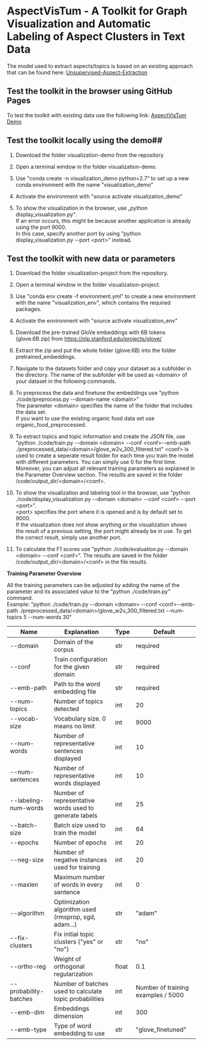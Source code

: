 # AspectVisTum - A Toolkit for Graph Visualization and Automatic Labeling of Aspect Clusters in Text Data

The model used to extract aspects/topics is based on an existing approach that can be found here: [Unsupervised-Aspect-Extraction](https://github.com/BrambleXu/Unsupervised-Attention-Aspect-Extraction)

## Test the toolkit in the browser using GitHub Pages
To test the toolkit with existing data use the following link: [AspectVisTum Demo](https://martinkirchhoff.github.io/AspectVisTum/)

## Test the toolkit locally using the demo##
1. Download the folder visualization-demo from the repository

2. Open a terminal window in the folder visualization-demo.

3. Use "conda create -n visualization_demo python=2.7“ to set up a new conda environment with the name "visualization_demo"

4. Activate the environment with "source activate visualization_demo"

5. To show the visualization in the browser, use „python display_visualization.py“.  
 If an error occurs, this might be because another application is already using the port 9000.   
In this case, specify another port by using "python display_visualization.py --port &lt;port&gt;" instead.

## Test the toolkit with new data or parameters

1. Download the folder visualization-project from the repository.

2. Open a terminal window in the folder visualization-project.

3. Use "conda env create -f environment.yml" to create a new environment with the name "visualization_env", which contains the required packages.

4. Activate the environment with "source activate visualization_env"

5. Download the pre-trained GloVe embeddings with 6B tokens (glove.6B.zip) from https://nlp.stanford.edu/projects/glove/

6. Extract the zip and put the whole folder (glove.6B) into the folder pretrained_embeddings.

7. Navigate to the datasets folder and copy your dataset as a subfolder in the directory.  The name of the subfolder will be used as &lt;domain&gt; of your dataset in the following commands.

8. To preprocess the data and finetune the embeddings use "python ./code/preprocess.py --domain-name &lt;domain&gt;"  
The parameter &lt;domain&gt; specifies the name of the folder that includes the data set.   
If you want to use the existing organic food data set use organic_food_preprocessed.

9. To extract topics and topic information and create the JSON file, use "python ./code/train.py --domain &lt;domain&gt; --conf &lt;conf&gt;--emb-path ./preprocessed_data/&lt;domain&gt;/glove_w2v_300_filtered.txt"
&lt;conf&gt; is used to create a seperate result folder for each time you train the model with different parameters. You can simply use 0 for the first time.
Moreover, you can adjust all relevant training parameters as explained in the Parameter Overview section. The results are saved in the folder /code/output_dir/&lt;domain&gt;/&lt;conf&gt;.

10. To show the visualization and labeling tool in the browser, use "python ./code/display_visualization.py --domain &lt;domain&gt; --conf &lt;conf&gt; --port &lt;port&gt;".  
&lt;port&gt; specifies the port where it is opened and is by default set to 9000.  
If the visualization does not show anything or the visualization shows the result of a previous setting, the port might already be in use. To get the correct result, simply use another port.

11. To calculate the F1 scores use "python ./code/evaluation.py --domain &lt;domain&gt; --conf &lt;conf&gt;". The results are saved in the folder /code/output_dir/&lt;domain&gt;/&lt;conf&gt; in the file results.

**Training Parameter Overview**

All the training parameters can be adjusted by adding the name of the parameter and its associated value to the "python ./code/train.py" command.   
Example: "python ./code/train.py --domain &lt;domain&gt; --conf &lt;conf&gt;--emb-path ./preprocessed_data/&lt;domain&gt;/glove_w2v_300_filtered.txt --num-topics 5 --num-words 30"

| Name                  | Explanation                                             | Type  | Default                            |
|-----------------------|---------------------------------------------------------|-------|------------------------------------|
| --domain              | Domain of the corpus                                    | str   | required                           |
| --conf                | Train configuration for the given domain                | str   | required                           |
| --emb-path            | Path to the word embedding file                         | str   | required                           |
| --num-topics          | Number of topics detected                               | int   | 20                                 |
| --vocab-size          | Vocabulary size. 0 means no limit                       | int   | 9000                               |
| --num-words           | Number of representative sentences displayed            | int   | 10                                 |
| --num-sentences       | Number of representative words displayed                | int   | 10                                 |
| --labeling-num-words  | Number of representative words used to generate labels  | int   | 25                                 |
| --batch-size          | Batch size used to train the model                      | int   | 64                                 |
| --epochs              | Number of epochs                                        | int   | 20                                 |
| --neg-size            | Number of negative instances used for training          | int   | 20                                 |
| --maxlen              | Maximum number of words in every sentence               | int   | 0                                  |
| --algorithm           | Optimization algorithm used (rmsprop, sgd, adam...)     | str   | "adam"                             |
| --fix-clusters        | Fix initial topic clusters ("yes" or "no")              | str   | "no"                               |
| --ortho-reg           | Weight of orthogonal regularization                     | float | 0.1                                |
| --probability-batches | Number of batches used to calculate topic probabilities | int   | Number of training examples / 5000 |
| --emb-dim             | Embeddings dimension                                    | int   | 300                                |
| --emb-type            | Type of word embedding to use                           | str   | "glove_finetuned"                  |
